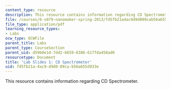 ```yaml
---
content_type: resource
description: This resource contains information regarding CD Spectrometer.
file: /courses/6-s079-nanomaker-spring-2013/fd5fb21a4ac9d9d009cab56a655d933e_MIT6_S079S13_lab_slides01.pdf
file_type: application/pdf
learning_resource_types:
- Labs
ocw_type: OCWFile
parent_title: Labs
parent_type: CourseSection
parent_uid: d59b0e1d-7dd2-6659-6386-617fda458ad0
resourcetype: Document
title: 'Lab Slides 1: CD Spectrometer'
uid: fd5fb21a-4ac9-d9d0-09ca-b56a655d933e
---
```

This resource contains information regarding CD Spectrometer.

